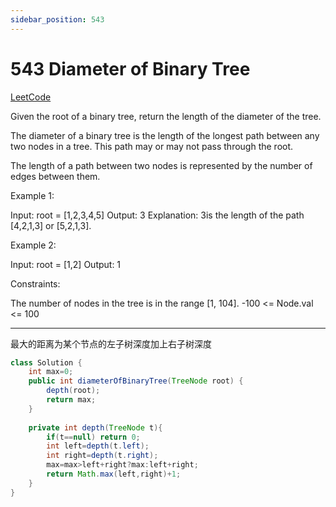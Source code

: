 ```yaml
---
sidebar_position: 543
---
```


# 543 Diameter of Binary Tree

[LeetCode](https://leetcode.com/problems/diameter-of-binary-tree/)

Given the root of a binary tree, return the length of the diameter of the tree.

The diameter of a binary tree is the length of the longest path between any two nodes in a tree. This path may or may not pass through the root.

The length of a path between two nodes is represented by the number of edges between them.

 

Example 1:

Input: root = [1,2,3,4,5]
Output: 3
Explanation: 3is the length of the path [4,2,1,3] or [5,2,1,3].

Example 2:

Input: root = [1,2]
Output: 1
 

Constraints:

The number of nodes in the tree is in the range [1, 104].
-100 <= Node.val <= 100

---

最大的距离为某个节点的左子树深度加上右子树深度

~~~java
class Solution {
    int max=0;
    public int diameterOfBinaryTree(TreeNode root) {
        depth(root);
        return max;
    }
    
    private int depth(TreeNode t){
        if(t==null) return 0;
        int left=depth(t.left);
        int right=depth(t.right);
        max=max>left+right?max:left+right;
        return Math.max(left,right)+1;
    }
}
~~~